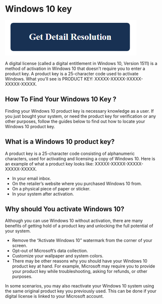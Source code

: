 # Windows 10 key

[![Windows 10 key](blue.png)](https://github.com/techbout/windows.10-key.htm)

A digital license (called a digital entitlement in Windows 10, Version 1511) is a method of activation in Windows 10 that doesn't require you to enter a product key. A product key is a 25-character code used to activate Windows. What you'll see is PRODUCT KEY: XXXXX-XXXXX-XXXXX-XXXXX-XXXXX.

## How To Find Your Windows 10 Key ?

Finding your Windows 10 product key is necessary knowledge as a user. If you just bought your system, or need the product key for verification or any other purposes, follow the guides below to find out how to locate your Windows 10 product key.

## What is a Windows 10 product key?

A product key is a 25-character code consisting of alphanumeric characters, used for activating and licensing a copy of Windows 10. Here is an example of what a product key looks like: XXXXX-XXXXX-XXXXX-XXXXX-XXXXX.

* In your email inbox.
* On the retailer’s website where you purchased Windows 10 from.
* On a physical piece of paper or sticker.
* In your system after activation.

## Why should You activate Windows 10?

Although you can use Windows 10 without activation, there are many benefits of getting hold of a product key and unlocking the full potential of your system.

* Remove the “Activate Windows 10” watermark from the corner of your screen.
* Opt-out of Microsoft’s data collection.
* Customize your wallpaper and system colors.
* There may be other reasons why you should have your Windows 10 product key at hand. For example, Microsoft may require you to provide your product key while troubleshooting, asking for refunds, or other purposes.

In some scenarios, you may also reactivate your Windows 10 system using the same original product key you previously used. This can be done if your digital license is linked to your Microsoft account.
